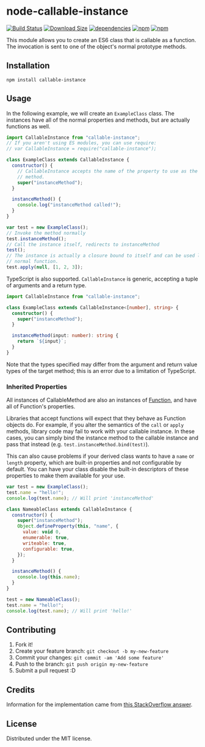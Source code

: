 # node-callable-instance

[![Build Status](https://img.shields.io/github/actions/workflow/status/CGamesPlay/node-callable-instance/node.js.yml?branch=master)](https://github.com/CGamesPlay/node-callable-instance/actions/workflows/node.js.yml) [![Download Size](https://img.shields.io/bundlephobia/min/callable-instance.svg?style=flat)](https://bundlephobia.com/package/callable-instance@latest) [![dependencies](https://img.shields.io/badge/dependencies-none-brightgreen)](https://www.npmjs.com/package/callable-instance?activeTab=dependencies) [![npm](https://img.shields.io/npm/v/callable-instance)](https://www.npmjs.com/package/callable-instance) [![npm](https://img.shields.io/npm/dw/callable-instance)](https://www.npmjs.com/package/callable-instance)

This module allows you to create an ES6 class that is callable as a function. The invocation is sent to one of the object's normal prototype methods.

## Installation

```
npm install callable-instance
```

## Usage

In the following example, we will create an `ExampleClass` class. The instances have all of the normal properties and methods, but are actually functions as well.

```javascript
import CallableInstance from "callable-instance";
// If you aren't using ES modules, you can use require:
// var CallableInstance = require("callable-instance");

class ExampleClass extends CallableInstance {
  constructor() {
    // CallableInstance accepts the name of the property to use as the callable
    // method.
    super("instanceMethod");
  }

  instanceMethod() {
    console.log("instanceMethod called!");
  }
}

var test = new ExampleClass();
// Invoke the method normally
test.instanceMethod();
// Call the instance itself, redirects to instanceMethod
test();
// The instance is actually a closure bound to itself and can be used like a
// normal function.
test.apply(null, [1, 2, 3]);
```

TypeScript is also supported. `CallableInstance` is generic, accepting a tuple of arguments and a return type.

```typescript
import CallableInstance from "callable-instance";

class ExampleClass extends CallableInstance<[number], string> {
  constructor() {
    super("instanceMethod");
  }

  instanceMethod(input: number): string {
    return `${input}`;
  }
}
```

Note that the types specified may differ from the argument and return value types of the target method; this is an error due to a limitation of TypeScript.


### Inherited Properties

All instances of CallableMethod are also an instances of [Function](https://developer.mozilla.org/en-US/docs/Web/JavaScript/Reference/Global_Objects/Function), and have all of Function's properties.

Libraries that accept functions will expect that they behave as Function objects do. For example, if you alter the semantics of the `call` or `apply` methods, library code may fail to work with your callable instance. In these cases, you can simply bind the instance method to the callable instance and pass that instead (e.g. `test.instanceMethod.bind(test)`).

This can also cause problems if your derived class wants to have a `name` or `length` property, which are built-in properties and not configurable by default. You can have your class disable the built-in descriptors of these properties to make them available for your use.

```javascript
var test = new ExampleClass();
test.name = "hello!";
console.log(test.name); // Will print 'instanceMethod'

class NameableClass extends CallableInstance {
  constructor() {
    super("instanceMethod");
    Object.defineProperty(this, "name", {
      value: void 0,
      enumerable: true,
      writeable: true,
      configurable: true,
    });
  }

  instanceMethod() {
    console.log(this.name);
  }
}

test = new NameableClass();
test.name = "hello!";
console.log(test.name); // Will print 'hello!'
```

## Contributing

1. Fork it!
2. Create your feature branch: `git checkout -b my-new-feature`
3. Commit your changes: `git commit -am 'Add some feature'`
4. Push to the branch: `git push origin my-new-feature`
5. Submit a pull request :D

## Credits

Information for the implementation came from [this StackOverflow answer](http://stackoverflow.com/a/36871498/123899).

## License

Distributed under the MIT license.
